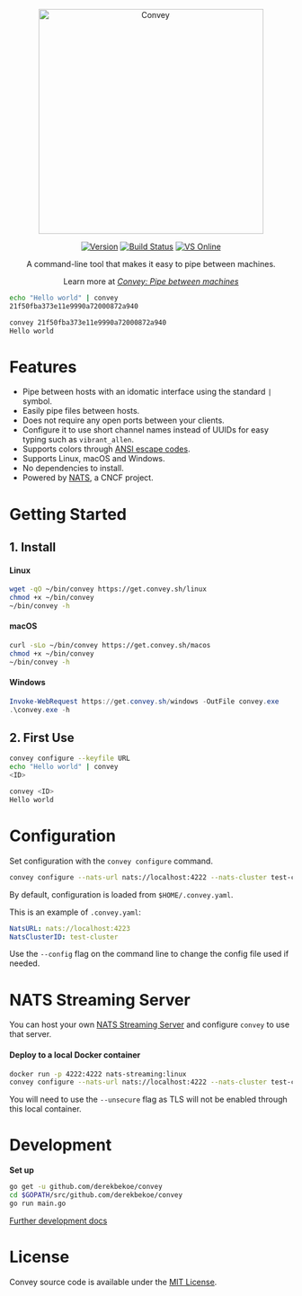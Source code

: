 <p align="center">
  <img 
    src="https://derekb.blob.core.windows.net/public/convey_1.svg" 
    width="400" border="0" alt="Convey">
</p>
<p align="center">
<a href="https://github.com/derekbekoe/convey/releases"><img src="https://img.shields.io/github/release/derekbekoe/convey.svg?style=flat-square&logo=github&color=%236C63FF" alt="Version"></a>
<a href="https://travis-ci.org/derekbekoe/convey"><img src="https://img.shields.io/travis/derekbekoe/convey/master.svg?style=flat-square&logo=travis" alt="Build Status"></a>
<a href="https://online.visualstudio.com/environments/new?name=👏%20Convey&repo=derekbekoe/convey"><img src="https://img.shields.io/static/v1?style=flat-square&logo=microsoft&label=VS%20Online&message=Create&color=blue" alt="VS Online"></a>
</p>
<div align="center">
<p>A command-line tool that makes it easy to pipe between machines.</p>
<p>Learn more at <a href="https://blog.derekbekoe.com/convey"><em>Convey: Pipe between machines</em></a></p>
</div>

```bash
echo "Hello world" | convey
21f50fba373e11e9990a72000872a940
```
```bash
convey 21f50fba373e11e9990a72000872a940
Hello world
```

# Features

- Pipe between hosts with an idomatic interface using the standard `|` symbol.
- Easily pipe files between hosts.
- Does not require any open ports between your clients.
- Configure it to use short channel names instead of UUIDs for easy typing such as `vibrant_allen`.
- Supports colors through [ANSI escape codes](https://en.wikipedia.org/wiki/ANSI_escape_code#Colors).
- Supports Linux, macOS and Windows.
- No dependencies to install.
- Powered by [NATS](https://nats.io/), a CNCF project.

# Getting Started

## 1. Install

#### Linux
```bash
wget -qO ~/bin/convey https://get.convey.sh/linux
chmod +x ~/bin/convey
~/bin/convey -h
```

#### macOS
```bash
curl -sLo ~/bin/convey https://get.convey.sh/macos
chmod +x ~/bin/convey
~/bin/convey -h
```

#### Windows  
```powershell
Invoke-WebRequest https://get.convey.sh/windows -OutFile convey.exe
.\convey.exe -h
```

## 2. First Use

```bash
convey configure --keyfile URL
echo "Hello world" | convey
<ID>
```
```bash
convey <ID>
Hello world
```

# Configuration

Set configuration with the `convey configure` command.
```bash
convey configure --nats-url nats://localhost:4222 --nats-cluster test-cluster
```

By default, configuration is loaded from `$HOME/.convey.yaml`.

This is an example of `.convey.yaml`:
```yaml
NatsURL: nats://localhost:4223
NatsClusterID: test-cluster
```

Use the `--config` flag on the command line to change the config file used if needed.

# NATS Streaming Server

You can host your own [NATS Streaming Server](https://nats.io/documentation/streaming/nats-streaming-intro/) and configure `convey` to use that server.

#### Deploy to a local Docker container

```bash
docker run -p 4222:4222 nats-streaming:linux
convey configure --nats-url nats://localhost:4222 --nats-cluster test-cluster
```

You will need to use the `--unsecure` flag as TLS will not be enabled through this local container.

# Development

**Set up**
```bash
go get -u github.com/derekbekoe/convey
cd $GOPATH/src/github.com/derekbekoe/convey
go run main.go
```

[Further development docs](docs/development.md)

# License

Convey source code is available under the [MIT License](LICENSE).
